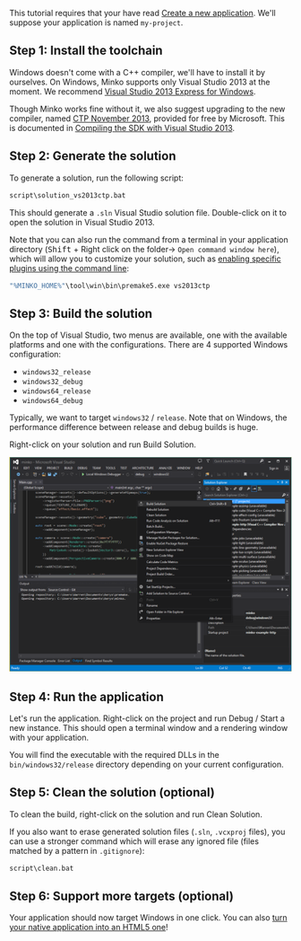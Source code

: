 This tutorial requires that your have read [Create a new application](../tutorial/Create_a_new_application.md). We'll suppose your application is named `my-project`.

Step 1: Install the toolchain
-----------------------------

Windows doesn't come with a C++ compiler, we'll have to install it by ourselves. On Windows, Minko supports only Visual Studio 2013 at the moment. We recommend [Visual Studio 2013 Express for Windows](http://www.visualstudio.com/en-us/products/visual-studio-express-vs.aspx).

Though Minko works fine without it, we also suggest upgrading to the new compiler, named [CTP November 2013](http://www.microsoft.com/en-us/download/details.aspx?id=41151), provided for free by Microsoft. This is documented in [Compiling the SDK with Visual Studio 2013](../tutorial/Compiling_the_SDK_for_Windows.md).

Step 2: Generate the solution
-----------------------------

To generate a solution, run the following script:

```bash
script\solution_vs2013ctp.bat 
```


This should generate a `.sln` Visual Studio solution file. Double-click on it to open the solution in Visual Studio 2013.

Note that you can also run the command from a terminal in your application directory (<kbd>Shift</kbd> + Right click on the folder-> `Open command window here`), which will allow you to customize your solution, such as [enabling specific plugins using the command line](../tutorial/How_to_enable_a_plugin#Step_2_.28alternative.29:_Enable_a_plugin_in_the_command_line.md):

```bash
"%MINKO_HOME%"\tool\win\bin\premake5.exe vs2013ctp 
```


Step 3: Build the solution
--------------------------

On the top of Visual Studio, two menus are available, one with the available platforms and one with the configurations. There are 4 supported Windows configuration:

-   `windows32_release`
-   `windows32_debug`
-   `windows64_release`
-   `windows64_debug`

Typically, we want to target `windows32` / `release`. Note that on Windows, the performance difference between release and debug builds is huge.

Right-click on your solution and run Build Solution.

![](../../doc/image/Vs2013_build.png "../../doc/image/Vs2013_build.png")

Step 4: Run the application
---------------------------

Let's run the application. Right-click on the project and run Debug / Start a new instance. This should open a terminal window and a rendering window with your application.

You will find the executable with the required DLLs in the `bin/windows32/release` directory depending on your current configuration.

Step 5: Clean the solution (optional)
-------------------------------------

To clean the build, right-click on the solution and run Clean Solution.

If you also want to erase generated solution files (`.sln`, `.vcxproj` files), you can use a stronger command which will erase any ignored file (files matched by a pattern in `.gitignore`):

```bash
script\clean.bat 
```


Step 6: Support more targets (optional)
---------------------------------------

Your application should now target Windows in one click. You can also [turn your native application into an HTML5 one](../tutorial/Targeting_HTML5.md)!

